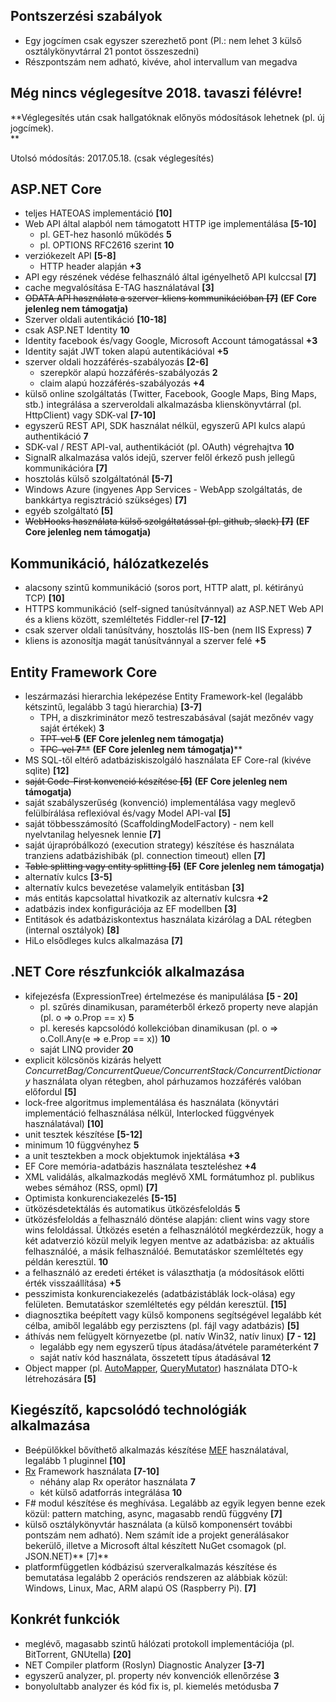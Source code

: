 ## Pontszerzési szabályok

*   Egy jogcímen csak egyszer szerezhető pont (Pl.: nem lehet 3 külső osztálykönyvtárral 21 pontot összeszedni)
*   Részpontszám nem adható, kivéve, ahol intervallum van megadva

## **Még nincs véglegesítve 2018. tavaszi félévre!**

**Véglegesítés után csak hallgatóknak előnyös módosítások lehetnek (pl. új jogcímek).  
**

Utolsó módosítás: 2017.05.18. (csak véglegesítés)

## ASP.NET Core
*  teljes HATEOAS implementáció **\[10\]**
*  Web API által alapból nem támogatott HTTP ige implementálása **\[5-10\]**
   * pl. GET-hez hasonló működés **5**
   * pl. OPTIONS RFC2616 szerint **10**
* verziókezelt API **\[5-8\]**
   * HTTP header alapján **+3**
* API egy részének védése felhasználó által igényelhető API kulccsal **\[7\]**
* cache megvalósítása E-TAG használatával **\[3\]**
* ~~ODATA API használata a szerver-kliens kommunikációban **\[7\]**~~  ****(EF Core jelenleg nem támogatja)****
* Szerver oldali autentikáció **\[10-18\]**
* csak ASP.NET Identity **10**
* Identity facebook és/vagy Google, Microsoft Account támogatással **+3**
* Identity saját JWT token alapú autentikációval **+5**
* szerver oldali hozzáférés-szabályozás **\[2-6\]**
    * szerepkör alapú hozzáférés-szabályozás **2**
    * claim alapú hozzáférés-szabályozás **+4**
* külső online szolgáltatás (Twitter, Facebook, Google Maps, Bing Maps, stb.) integrálása a szerveroldali alkalmazásba klienskönyvtárral (pl. HttpClient) vagy SDK-val **\[7-10\]**
*   egyszerű REST API, SDK használat nélkül, egyszerű API kulcs alapú authentikáció **7**
*   SDK-val / REST API-val, authentikációt (pl. OAuth) végrehajtva **10**
*   SignalR alkalmazása valós idejű, szerver felől érkező push jellegű kommunikációra **\[7\]**
*   hosztolás külső szolgáltatónál **\[5-7\]**
*   Windows Azure (ingyenes App Services - WebApp szolgáltatás, de bankkártya regisztráció szükséges) **\[7\]**
*   egyéb szolgáltató **\[5\]**
* ~~WebHooks használata külső szolgáltatással (pl. github, slack) **\[7\]**~~  ******(EF Core jelenleg nem támogatja)******
## Kommunikáció, hálózatkezelés
* alacsony szintű kommunikáció (soros port,  HTTP alatt, pl. kétirányú TCP) **\[10\]**
* HTTPS kommunikáció (self-signed tanúsítvánnyal) az ASP.NET Web API és a kliens között, szemléltetés Fiddler-rel **\[7-12\]**
*  csak szerver oldali tanúsítvány, hosztolás IIS-ben (nem IIS Express) **7**
*  kliens is azonosítja magát tanúsítvánnyal a szerver felé **+5**

## Entity Framework Core
* leszármazási hierarchia leképezése Entity Framework-kel (legalább kétszintű, legalább 3 tagú hierarchia) **\[3-7\]**
  * TPH, a diszkriminátor mező testreszabásával (saját mezőnév vagy saját értékek) **3**
  * ~~TPT-vel **5**~~ **(EF Core jelenleg nem támogatja)**
  * ~~TPC-vel **7****~~ **(EF Core jelenleg nem támogatja)****
*   MS SQL-től eltérő adatbáziskiszolgáló használata EF Core-ral (kivéve sqlite) **\[12\]**
*   ~~saját Code-First konvenció készítése **\[5\]**~~  ******(EF Core jelenleg nem támogatja)******
*   saját szabályszerűség (konvenció) implementálása vagy meglevő felülbírálása reflexióval és/vagy Model API-val **\[5\]**
*   saját többesszámosító (ScaffoldingModelFactory) - nem kell nyelvtanilag helyesnek lennie **\[7\]**
*   saját újrapróbálkozó (execution strategy) készítése és használata tranziens adatbázishibák (pl. connection timeout) ellen **\[7\]**
*   ~~Table splitting vagy entity splitting **\[5\]**~~  ******(EF Core jelenleg nem támogatja)******
*   alternatív kulcs **\[3-5\]**
*   alternatív kulcs bevezetése valamelyik entitásban **\[3\]**      
*   más entitás kapcsolattal hivatkozik az alternatív kulcsra **+2**
*   adatbázis index konfigurációja az EF modellben **\[3\]**
*   Entitások és adatbáziskontextus használata kizárólag a DAL rétegben (internal osztályok) **\[8\]**
*   HiLo elsődleges kulcs alkalmazása **\[7\]**
## .NET Core részfunkciók alkalmazása
*   kifejezésfa (ExpressionTree) értelmezése és manipulálása **\[5 - 20\]**
    *   pl. szűrés dinamikusan, paraméterből érkező property neve alapján (pl. o => o.Prop == x) **5**
    *   pl. keresés kapcsolódó kollekcióban dinamikusan (pl. o => o.Coll.Any(e => e.Prop == x)) **10**
    *   saját LINQ provider **20**
*   explicit kölcsönös kizárás helyett _ConcurretBag/ConcurrentQueue/ConcurrentStack/ConcurrentDictionary_ használata olyan rétegben, ahol párhuzamos hozzáférés valóban előfordul **\[5\]**
*   lock-free algoritmus implementálása és használata (könyvtári implementáció felhasználása nélkül, Interlocked függvények használatával) **\[10\]**
*   unit tesztek készítése  **\[5-12\]**
  *   minimum 10 függvényhez **5**
  *   a unit tesztekben a mock objektumok injektálása **+3**
  *   EF Core memória-adatbázis használata teszteléshez **+4**
*   XML validálás, alkalmazkodás meglévő XML formátumhoz pl. publikus webes sémához (RSS, opml) **\[7\]**
*   Optimista konkurenciakezelés **\[5-15\]**
*   ütközésdetektálás és automatikus ütközésfeloldás **5**
*   ütközésfeloldás a felhasználó döntése alapján: client wins vagy store wins feloldással. Ütközés esetén a felhasználótól megkérdezzük, hogy a két adatverzió közül melyik legyen mentve az adatbázisba: az aktuális felhasználóé, a másik felhasználóé. Bemutatáskor szemléltetés egy példán keresztül. **10**
*   a felhasználó az eredeti értéket is választhatja (a módosítások előtti érték visszaállítása) **+5**
*   pesszimista konkurenciakezelés (adatbázistáblák lock-olása) egy felületen. Bemutatáskor szemléltetés egy példán keresztül. **\[15\]**
*   diagnosztika beépített vagy külső komponens segítségével legalább két célba, amiből legalább egy perzisztens (pl. fájl vagy adatbázis) **\[5\]**
*   áthívás nem felügyelt környezetbe (pl. natív Win32, natív linux) **\[7 - 12\]**
    *   legalább egy nem egyszerű típus átadása/átvétele paraméterként **7**
    *   saját natív kód használata, összetett típus átadásával **12**
*    Object mapper (pl. [AutoMapper](http://automapper.org/), [QueryMutator](https://www.nuget.org/packages/QueryMutator/1.3.1)) használata DTO-k létrehozására **\[5\]**

## Kiegészítő, kapcsolódó technológiák alkalmazása
*   Beépülőkkel bővíthető alkalmazás készítése [MEF](http://msdn.microsoft.com/en-us/library/dd460648.aspx) használatával, legalább 1 pluginnel **\[10\]**
*   [Rx](http://msdn.microsoft.com/en-us/data/gg577609) Framework használata **\[7-10\]**
    *   néhány alap Rx operátor használata **7**
    *   két külső adatforrás integrálása **10**
*   F# modul készítése és meghívása. Legalább az egyik legyen benne ezek közül: pattern matching, async, magasabb rendű függvény **\[7\]**
*   külső osztálykönyvtár használata (a külső komponensért további pontszám nem adható). Nem számít ide a projekt generálásakor bekerülő, illetve a Microsoft által készített NuGet csomagok (pl. JSON.NET)**  \[7\]**
*   platformfüggetlen kódbázisú szerveralkalmazás készítése és bemutatása legalább 2 operációs rendszeren az alábbiak közül: Windows, Linux, Mac, ARM alapú OS (Raspberry Pi). **\[7\]**
## Konkrét funkciók
*   meglévő, magasabb szintű hálózati protokoll implementációja (pl. BitTorrent, GNUtella) **\[20\]**
*   NET Compiler platform (Roslyn) Diagnostic Analyzer **\[3-7\]**
*   egyszerű analyzer, pl. property név konvenciók ellenőrzése **3**
*   bonyolultabb analyzer és kód fix is, pl. kiemelés metódusba **7**
